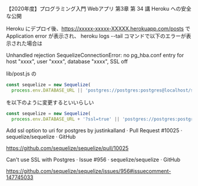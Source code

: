 【2020年度】プログラミング入門 Webアプリ
第3章 第 34 講 Heroku への安全な公開

Heroku にデプロイ後、https://xxxxx-xxxxx-XXXXX.herokuapp.com/posts で Application error が表示され、
heroku logs --tail コマンドで以下のエラーが表示された場合は

Unhandled rejection SequelizeConnectionError: no pg_hba.conf entry for host "xxxx", user "xxxx", database "xxxx", SSL off

lib/post.js の

```JavaScript
const sequelize = new Sequelize(
  process.env.DATABASE_URL || 'postgres://postgres:postgres@localhost/secret_board',
```
を以下のように変更するといいらしい

```JavaScript
const sequelize = new Sequelize(
  process.env.DATABASE_URL + '?ssl=true' || 'postgres://postgres:postgres@localhost/secret_board',
```

Add ssl option to uri for postgres by justinkalland · Pull Request #10025 · sequelize/sequelize · GitHub

https://github.com/sequelize/sequelize/pull/10025

Can't use SSL with Postgres · Issue #956 · sequelize/sequelize · GitHub

https://github.com/sequelize/sequelize/issues/956#issuecomment-147745033
